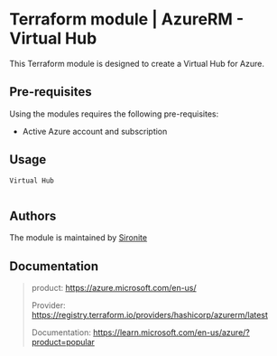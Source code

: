 # Terraform module | AzureRM - Virtual Hub

This Terraform module is designed to create a Virtual Hub for Azure.

## Pre-requisites

Using the modules requires the following pre-requisites:
 * Active Azure account and subscription 

## Usage

`Virtual Hub`

```hcl

```

## Authors

The module is maintained by [Sironite](https://github.com/sironite)

## Documentation

> product: https://azure.microsoft.com/en-us/
> 
> Provider: https://registry.terraform.io/providers/hashicorp/azurerm/latest
> 
> Documentation: https://learn.microsoft.com/en-us/azure/?product=popular
